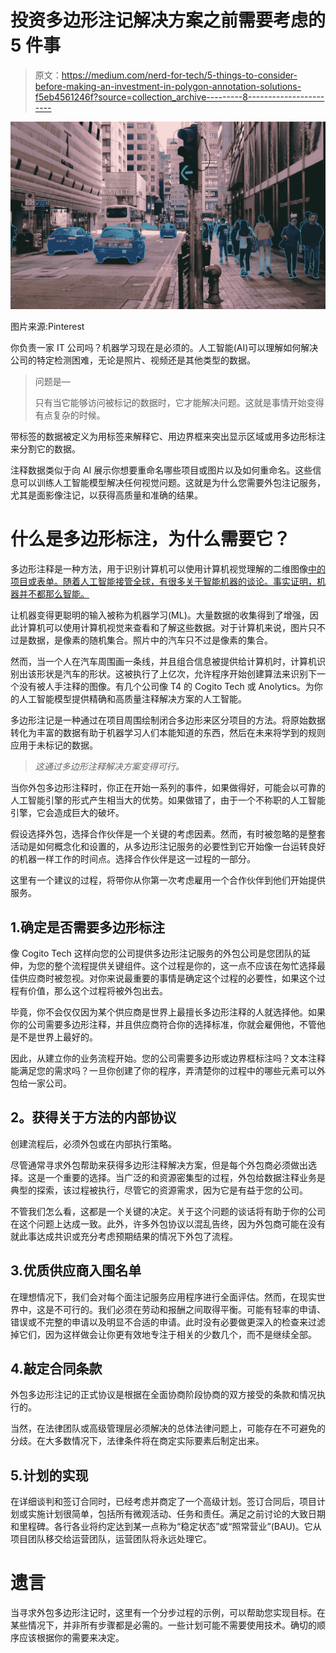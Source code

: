 # 投资多边形注记解决方案之前需要考虑的 5 件事

> 原文：<https://medium.com/nerd-for-tech/5-things-to-consider-before-making-an-investment-in-polygon-annotation-solutions-f5eb4561246f?source=collection_archive---------8----------------------->

![](img/8d8c3b98afadd0c4114fa11f8e3ce861.png)

图片来源:Pinterest

你负责一家 IT 公司吗？机器学习现在是必须的。人工智能(AI)可以理解如何解决公司的特定检测困难，无论是照片、视频还是其他类型的数据。

> 问题是—
> 
> 只有当它能够访问被标记的数据时，它才能解决问题。这就是事情开始变得有点复杂的时候。

带标签的数据被定义为用标签来解释它、用边界框来突出显示区域或用多边形标注来分割它的数据。

注释数据类似于向 AI 展示你想要重命名哪些项目或图片以及如何重命名。这些信息可以训练人工智能模型解决任何视觉问题。这就是为什么您需要外包注记服务，尤其是面影像注记，以获得高质量和准确的结果。

# **什么是多边形标注，为什么需要它**？

多边形注释是一种方法，用于识别计算机可以使用计算机视觉理解的二维图像[中的项目或表单。随着人工智能接管全球，有很多关于智能机器的谈论。事实证明，机器并不都那么智能。](https://www.cogitotech.com/services/image-annotation)

让机器变得更聪明的输入被称为机器学习(ML)。大量数据的收集得到了增强，因此计算机可以使用计算机视觉来查看和了解这些数据。对于计算机来说，图片只不过是数据，是像素的随机集合。照片中的汽车只不过是像素的集合。

然而，当一个人在汽车周围画一条线，并且组合信息被提供给计算机时，计算机识别出该形状是汽车的形状。这被执行了上亿次，允许程序开始创建算法来识别下一个没有被人手注释的图像。有几个公司像 T4 的 Cogito Tech 或 Anolytics。为你的人工智能模型提供精确和高质量注释解决方案的人工智能。

多边形注记是一种通过在项目周围绘制闭合多边形来区分项目的方法。将原始数据转化为丰富的数据有助于机器学习人们本能知道的东西，然后在未来将学到的规则应用于未标记的数据。

> *这通过多边形注释解决方案变得可行。*

当你外包多边形注释时，你正在开始一系列的事件，如果做得好，可能会以可靠的人工智能引擎的形式产生相当大的优势。如果做错了，由于一个不称职的人工智能引擎，它会造成巨大的破坏。

假设选择外包，选择合作伙伴是一个关键的考虑因素。然而，有时被忽略的是整套活动是如何概念化和设置的，从多边形注记服务的必要性到它开始像一台运转良好的机器一样工作的时间点。选择合作伙伴是这一过程的一部分。

这里有一个建议的过程，将带你从你第一次考虑雇用一个合作伙伴到他们开始提供服务。

## 1.**确定是否需要多边形标注**

像 Cogito Tech 这样向您的公司提供多边形注记服务的外包公司是您团队的延伸，为您的整个流程提供关键组件。这个过程是你的，这一点不应该在匆忙选择最佳供应商时被忽视。对你来说最重要的事情是确定这个过程的必要性，如果这个过程有价值，那么这个过程将被外包出去。

毕竟，你不会仅仅因为某个供应商是世界上最擅长多边形注释的人就选择他。如果你的公司需要多边形注释，并且供应商符合你的选择标准，你就会雇佣他，不管他是不是世界上最好的。

因此，从建立你的业务流程开始。您的公司需要多边形或边界框标注吗？文本注释能满足您的需求吗？一旦你创建了你的程序，弄清楚你的过程中的哪些元素可以外包给一家公司。

## **2。获得关于方法**的内部协议

创建流程后，必须外包或在内部执行策略。

尽管通常寻求外包帮助来获得多边形注释解决方案，但是每个外包商必须做出选择。这是一个重要的选择。当广泛的和资源密集型的过程，外包给数据注释业务是典型的探索，该过程被执行，尽管它的资源需求，因为它是有益于您的公司。

不管我们怎么看，这都是一个关键的决定。关于这个问题的谈话将有助于你的公司在这个问题上达成一致。此外，许多外包协议以混乱告终，因为外包商可能在没有就此事达成共识或充分考虑预期结果的情况下外包了流程。

## 3.**优质供应商入围名单**

在理想情况下，我们会对每个面注记服务应用程序进行全面评估。然而，在现实世界中，这是不可行的。我们必须在劳动和报酬之间取得平衡。可能有轻率的申请、错误或不完整的申请以及明显不合适的申请。此时没有必要做更深入的检查来过滤掉它们，因为这样做会让你更有效地专注于相关的少数几个，而不是继续全部。

## 4.**敲定合同条款**

外包多边形注记的正式协议是根据在全面协商阶段协商的双方接受的条款和情况执行的。

当然，在法律团队或高级管理层必须解决的总体法律问题上，可能存在不可避免的分歧。在大多数情况下，法律条件将在商定实际要素后制定出来。

## 5.**计划的实现**

在详细谈判和签订合同时，已经考虑并商定了一个高级计划。签订合同后，项目计划或实施计划很简单，包括所有微观活动、任务和责任。满足之前讨论的大致日期和里程碑。各行各业将约定达到某一点称为“稳定状态”或“照常营业”(BAU)。它从项目团队移交给运营团队，运营团队将永远处理它。

# **遗言**

当寻求外包多边形注记时，这里有一个分步过程的示例，可以帮助您实现目标。在某些情况下，并非所有步骤都是必需的。一些计划可能不需要使用技术。确切的顺序应该根据你的需要来决定。